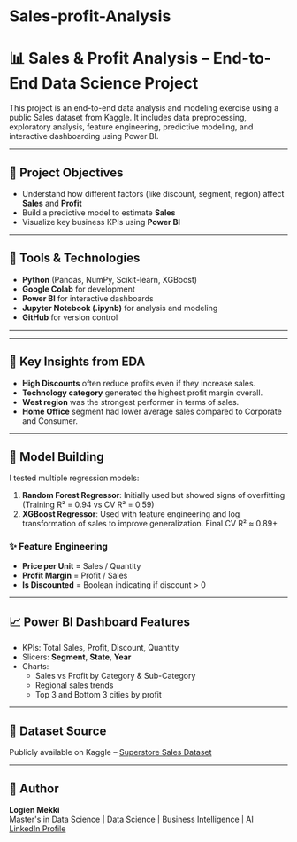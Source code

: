 # Sales-profit-Analysis
# 📊 Sales & Profit Analysis – End-to-End Data Science Project

This project is an end-to-end data analysis and modeling exercise using a public Sales dataset from Kaggle. It includes data preprocessing, exploratory analysis, feature engineering, predictive modeling, and interactive dashboarding using Power BI.

---

## 🚀 Project Objectives

- Understand how different factors (like discount, segment, region) affect **Sales** and **Profit**
- Build a predictive model to estimate **Sales**
- Visualize key business KPIs using **Power BI**

---

## 🧰 Tools & Technologies

- **Python** (Pandas, NumPy, Scikit-learn, XGBoost)
- **Google Colab** for development
- **Power BI** for interactive dashboards
- **Jupyter Notebook (.ipynb)** for analysis and modeling
- **GitHub** for version control

---


---

## 🧠 Key Insights from EDA

- **High Discounts** often reduce profits even if they increase sales.
- **Technology category** generated the highest profit margin overall.
- **West region** was the strongest performer in terms of sales.
- **Home Office** segment had lower average sales compared to Corporate and Consumer.

---

## 🤖 Model Building

I tested multiple regression models:

1. **Random Forest Regressor**: Initially used but showed signs of overfitting (Training R² = 0.94 vs CV R² = 0.59)
2. **XGBoost Regressor**: Used with feature engineering and log transformation of sales to improve generalization. Final CV R² ≈ 0.89+

### ✨ Feature Engineering

- **Price per Unit** = Sales / Quantity
- **Profit Margin** = Profit / Sales
- **Is Discounted** = Boolean indicating if discount > 0

---

## 📈 Power BI Dashboard Features

- KPIs: Total Sales, Profit, Discount, Quantity
- Slicers: **Segment**, **State**, **Year**
- Charts:
  - Sales vs Profit by Category & Sub-Category
  - Regional sales trends
  - Top 3 and Bottom 3 cities by profit



---

## 🔗 Dataset Source

Publicly available on Kaggle – [Superstore Sales Dataset](https://www.kaggle.com/datasets/vivek468/superstore-dataset-final)

---

## 📌 Author

**Logien Mekki**  
Master's in Data Science | Data Science | Business Intelligence | AI  
[LinkedIn Profile](https://www.linkedin.com/in/logien-mekki)  


